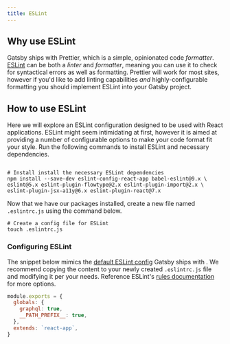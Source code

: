 ```yaml
---
title: ESLint
---
```


## Why use ESLint

Gatsby ships with Prettier, which is a simple, opinionated code _formatter_. [ESLint](https://eslint.org) can be both a _linter_ and _formatter_, meaning you can use it to check for syntactical errors as well as formatting. Prettier will work for most sites, however if you'd like to add linting capabilities _and_ highly-configurable formatting you should implement ESLint into your Gatsby project.

## How to use ESLint

Here we will explore an ESLint configuration designed to be used with React applications. ESLint might seem intimidating at first, however it is aimed at providing a number of configurable options to make your code format fit your style. Run the following commands to install ESLint and necessary dependencies.

```shell

# Install install the necessary ESLint dependencies
npm install --save-dev eslint-config-react-app babel-eslint@9.x \
eslint@5.x eslint-plugin-flowtype@2.x eslint-plugin-import@2.x \
eslint-plugin-jsx-a11y@6.x eslint-plugin-react@7.x

```

Now that we have our packages installed, create a new file named `.eslintrc.js` using the command below.

```shell
# Create a config file for ESLint
touch .eslintrc.js
```

### Configuring ESLint

The snippet below mimics the [default ESLint config](https://github.com/gatsbyjs/gatsby/blob/master/.eslintrc.json) Gatsby ships with . We recommend copying the content to your newly created `.eslintrc.js` file and modifying it per your needs. Reference ESLint's [rules documentation](https://eslint.org/docs/rules/) for more options.

```js:title=.eslintrc.js
module.exports = {
  globals: {
    graphql: true,
    __PATH_PREFIX__: true,
  },
  extends: `react-app`,
}
```

